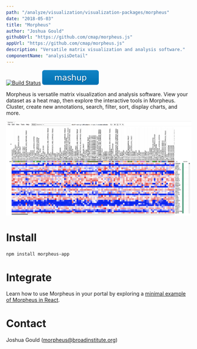 ```yaml
---
path: "/analyze/visualization/visualization-packages/morpheus"
date: "2018-05-03"
title: "Morpheus"
author: "Joshua Gould"
githubUrl: "https://github.com/cmap/morpheus.js"
appUrl: "https://github.com/cmap/morpheus.js"
description: "Versatile matrix visualization and analysis software."
componentName: "analysisDetail"
---
```


[![Build Status](https://travis-ci.org/cmap/morpheus.js.svg?branch=master)](https://travis-ci.org/cmap/morpheus.js)
[![Mashup](../_images/mashup.svg)](https://github.com/eweitz/morpheus.js-react/blob/master/README.md#morpheusjs-in-react)

Morpheus is versatile matrix visualization and analysis software. View your dataset as a heat map, then explore the interactive tools in Morpheus. Cluster, create new annotations, search, filter, sort, display charts, and more.

<a href="https://software.broadinstitute.org/morpheus/" target="_blank">
  <img src="../_images/visualization/morpheus.png" width=800/>
</a>


# Install
`npm install morpheus-app`

# Integrate
Learn how to use Morpheus in your portal by exploring a [minimal example of Morpheus in React](https://github.com/eweitz/morpheus.js-react/blob/master/README.md#morpheusjs-in-react).

# Contact
Joshua Gould (<a href="mailto://morpheus@broadinstitute.org">morpheus@broadinstitute.org</a>)
